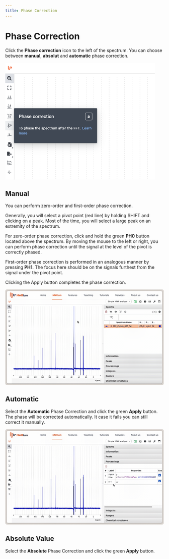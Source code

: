```yaml
---
title: Phase Correction
---
```


# Phase Correction

Click the **Phase correction** icon to the left of the spectrum. You can choose between **manual**, **absolut** and **automatic** phase correction.

![](./phase_correction.png)

## Manual

You can perform zero-order and first-order phase correction.

Generally, you will select a pivot point (red line) by holding SHIFT and clicking on a peak. Most of the time, you will select a large peak on an extremity of the spectrum.

For zero-order phase correction, click and hold the green **PH0** button located above the spectrum. By moving the mouse to the left or right, you can perform phase correction until the signal at the level of the pivot is correctly phased.

First-order phase correction is performed in an analogous manner by pressing **PH1**. The focus here should be on the signals furthest from the signal under the pivot point.

Clicking the Apply button completes the phase correction.

![](./phase_correction_manual.gif)

## Automatic

Select the **Automatic** Phase Correction and click the green **Apply** button. The phase will be corrected automatically. It case it fails you can still correct it manually.

![](./phase_correction_automatic.gif)

## Absolute Value

Select the **Absolute** Phase Correction and click the green **Apply** button.
